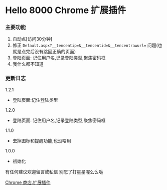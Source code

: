 Hello 8000 Chrome 扩展插件
=====

### 主要功能

1. 自动点[访问30分钟]
2. 修正 `Default.aspx?__tencentip=&__tencentid=&__tencentrawurl=` 问题(也就是点完后没有跳回正确的页面)
3. 登陆页面: 记住用户名,记录登陆类型,聚焦密码框
4. 我什么都不知道

### 更新日志

1.2.1

 - 登陆页面:记住登陆类型

1.2.0

 - 登陆页面: 记住用户名,记录登陆类型,聚焦密码框

1.1.0

 - 去掉图标和提醒功能,也没啥用

1.0.0

 - 初始化


有任何建议欢迎留言或私信
别忘了打星星喔么么哒

[Chrome 商店.扩展插件](https://chrome.google.com/webstore/detail/djefbbjlcmaeajamamodbimeanijlmnf/)